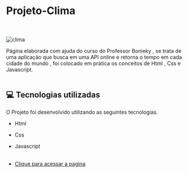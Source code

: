 # Projeto-Clima  <br/><br/>

![clima](https://user-images.githubusercontent.com/66651121/133909774-7075f3e4-c1fd-4ff1-ad23-712de66e9c2d.png) <br/>



Página elaborada com ajuda do curso do Professor Bonieky  , se trata de uma aplicação que busca em uma API online e retorna o tempo em cada cidade do mundo ,  foi colocado em prática os conceitos de Html , Css e Javascript. <br/> <br/>

## 💻 Tecnologias utilizadas

O Projeto foi desenvolvido utilizando as seguintes tecnologias.

- Html
- Css
- Javascript <br/><br/>

- [Clique para acessar a pagina]( https://welton1986.github.io/Projeto-Clima/)
